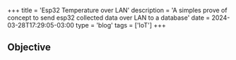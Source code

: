 +++
title = 'Esp32 Temperature over LAN'
description = 'A simples prove of concept to send esp32 collected data over LAN to a database'
date = 2024-03-28T17:29:05-03:00
type = 'blog'
tags = ['IoT']
+++

## Objective

